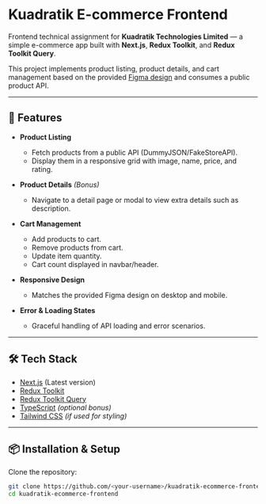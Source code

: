 # Kuadratik E-commerce Frontend

Frontend technical assignment for **Kuadratik Technologies Limited** — a simple e-commerce app built with **Next.js**, **Redux Toolkit**, and **Redux Toolkit Query**.

This project implements product listing, product details, and cart management based on the provided [Figma design](https://www.figma.com/design/hnQxqGUuvVSllLk77ZoKNQ/Skill-Test?node-id=0-1&p=) and consumes a public product API.

---

## 🚀 Features

- **Product Listing**

  - Fetch products from a public API (DummyJSON/FakeStoreAPI).
  - Display them in a responsive grid with image, name, price, and rating.

- **Product Details** _(Bonus)_

  - Navigate to a detail page or modal to view extra details such as description.

- **Cart Management**

  - Add products to cart.
  - Remove products from cart.
  - Update item quantity.
  - Cart count displayed in navbar/header.

- **Responsive Design**

  - Matches the provided Figma design on desktop and mobile.

- **Error & Loading States**
  - Graceful handling of API loading and error scenarios.

---

## 🛠️ Tech Stack

- [Next.js](https://nextjs.org/) (Latest version)
- [Redux Toolkit](https://redux-toolkit.js.org/)
- [Redux Toolkit Query](https://redux-toolkit.js.org/rtk-query/overview)
- [TypeScript](https://www.typescriptlang.org/) _(optional bonus)_
- [Tailwind CSS](https://tailwindcss.com/) _(if used for styling)_

---

## 📦 Installation & Setup

Clone the repository:

```bash
git clone https://github.com/<your-username>/kuadratik-ecommerce-frontend.git
cd kuadratik-ecommerce-frontend
```
